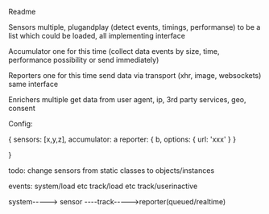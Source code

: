 Readme

Sensors multiple, plugandplay (detect events, timings, performanse) to be a list which could be loaded, all implementing interface

Accumulator one for this time (collect data events by size, time, performance possibility or send immediately)

Reporters one for this time send data via transport (xhr, image, websockets) same interface

Enrichers multiple get data from user agent, ip, 3rd party services, geo, consent

Config: 

{
	sensors: [x,y,z],
	accumulator: a
	reporter: {
		b,
		options: {
			url: 'xxx'
		}
	}

}

todo: change sensors from static classes to objects/instances


events:
system/load etc
track/load etc track/userinactive

system-----> sensor ----track----->reporter(queued/realtime)